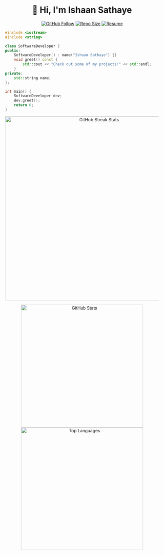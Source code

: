 <h1 align="center">👋 Hi, I'm Ishaan Sathaye</h1>

<p align="center">
  <a href="https://github.com/ishaansathaye"><img src="https://img.shields.io/github/followers/ishaansathaye?label=Follow&style=social&color=1DA1F2" alt="GitHub Follow"></a>
  <a href="https://github.com/ishaansathaye?tab=repositories"><img src="https://img.shields.io/github/repo-size/ishaansathaye/ishaansathaye?style=flat-square" alt="Repo Size"></a>
  <a href="https://ishaansathaye-resume.vercel.app"><img src="https://img.shields.io/badge/📄-Resume-blue?style=flat-square" alt="Resume"></a>
</p>

```cpp
#include <iostream>
#include <string>

class SoftwareDeveloper {
public:
    SoftwareDeveloper() : name("Ishaan Sathaye") {}
    void greet() const {
        std::cout << "Check out some of my projects!" << std::endl;
    }
private:
    std::string name;
};

int main() {
    SoftwareDeveloper dev;
    dev.greet();
    return 0;
}
```

<p align="center">
  <img src="https://github-readme-streak-stats.herokuapp.com?user=ishaansathaye&theme=dark&hide_border=true" alt="GitHub Streak Stats" width="600"/>
</p>
<p align="center">
  <img src="https://github-readme-stats.vercel.app/api?username=ishaansathaye&show_icons=true&theme=dark&hide_border=true" alt="GitHub Stats" width="400"/>
  <img src="https://github-readme-stats.vercel.app/api/top-langs/?username=ishaansathaye&layout=compact&theme=dark&hide_border=true" alt="Top Languages" width="400"/>
</p>
